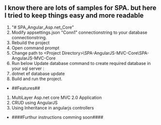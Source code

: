 ## I know there are lots of samples for SPA. but here I tried to keep things easy and more readable ##

1. "# SPA_Angular_Asp.net_Core" 
2. Modify appsettings.json "Conn1" connectionstring to your database connectionstring.
3. Rebuild the project
4. Open command prompt
5. Change path to \<Project Directory\>\SPA-AngularJS-MVC-Core\SPA-AngularJS-MVC-Core
6. Run below Update database command to create required database in your sql server : 
7. dotnet ef database update
8. Build and run the project.

- ##Features##
1. MultiLayer Asp.net core MVC 2.0 Application
2. CRUD using AngularJS
3. Using Inheritance in angularjs controllers

- ####Furthur instructions comming soon####
